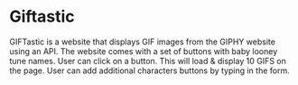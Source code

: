 # Giftastic
GIFTastic is a website that displays GIF images from the GIPHY website using an API.
The website comes with a set of buttons with baby looney tune names.
User can click on a button. This will load & display 10 GIFS on the page.
User can add additional characters buttons by typing in the form.